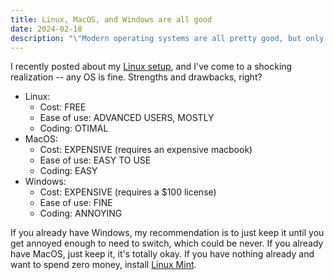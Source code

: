 ```yaml
---
title: Linux, MacOS, and Windows are all good
date: 2024-02-18
description: "\"Modern operating systems are all pretty good, but only Linux is free, open-source, and fastest. While you may have to DIY some software, it's not hard if you use ChatGPT and Youtube to guide you.\""
---
```


I recently posted about my [Linux setup](/blog/simple-software.md), and I've come to a shocking realization -- any OS is fine. Strengths and drawbacks, right?

- Linux:
	- Cost: FREE
	- Ease of use: ADVANCED USERS, MOSTLY
	- Coding: OTIMAL
- MacOS: 
	- Cost: EXPENSIVE (requires an expensive macbook)
	- Ease of use: EASY TO USE
	- Coding: EASY
- Windows:
	- Cost: EXPENSIVE (requires a $100 license)
	- Ease of use: FINE
	- Coding: ANNOYING

If you already have Windows, my recommendation is to just keep it until you get annoyed enough to need to switch, which could be never. If you already have MacOS, just keep it, it's totally okay. If you have nothing already and want to spend zero money, install [Linux Mint](https://linuxmint.org).

